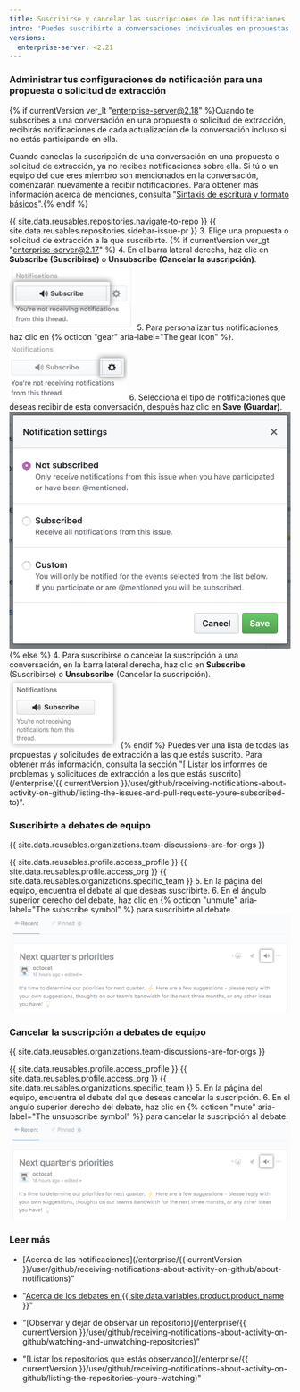```yaml
---
title: Suscribirse y cancelar las suscripciones de las notificaciones
intro: 'Puedes suscribirte a conversaciones individuales en propuestas, solicitudes de extracción y debates de equipo, incluso si no estás observando el repositorio o un miembro del equipo donde se está dando el debate. Si ya no estás interesado en una conversación, puedes cancelar la suscripción o personalizar los tipos de notificaciones que recibes.'
versions:
  enterprise-server: <2.21
---
```


### Administrar tus configuraciones de notificación para una propuesta o solicitud de extracción

{% if currentVersion ver_lt "enterprise-server@2.18" %}Cuando te subscribes a una conversación en una propuesta o solicitud de extracción, recibirás notificaciones de cada actualización de la conversación incluso si no estás participando en ella.

Cuando cancelas la suscripción de una conversación en una propuesta o solicitud de extracción, ya no recibes notificaciones sobre ella. Si tú o un equipo del que eres miembro son mencionados en la conversación, comenzarán nuevamente a recibir notificaciones. Para obtener más información acerca de menciones, consulta "[Sintaxis de escritura y formato básicos](/articles/basic-writing-and-formatting-syntax/#mentioning-people-and-teams)".{% endif %}

{{ site.data.reusables.repositories.navigate-to-repo }}
{{ site.data.reusables.repositories.sidebar-issue-pr }}
3. Elige una propuesta o solicitud de extracción a la que suscribirte.
{% if currentVersion ver_gt "enterprise-server@2.17" %}
4. En el barra lateral derecha, haz clic en **Subscribe (Suscribirse)** o **Unsubscribe (Cancelar la suscripción)**. ![Botón para suscribirte a una conversación](/assets/images/help/notifications/subscribe_button_with_gear.png)
5. Para personalizar tus notificaciones, haz clic en {% octicon "gear" aria-label="The gear icon" %}. ![Botón de ajustes al lado de Suscribirse a una conversación](/assets/images/help/notifications/subscribe_button_with_gear_chosen.png)
6. Selecciona el tipo de notificaciones que deseas recibir de esta conversación, después haz clic en **Save (Guardar)**. ![Lista de opciones para suscribirse a una conversación](/assets/images/help/notifications/subscribe_options.png)
{% else %}
4. Para suscribirse o cancelar la suscripción a una conversación, en la barra lateral derecha, haz clic en **Subscribe** (Suscribirse) o **Unsubscribe** (Cancelar la suscripción). ![Botón para suscribirte a una conversación](/assets/images/help/notifications/subscribe_button.png)
{% endif %}
Puedes ver una lista de todas las propuestas y solicitudes de extracción a las que estás suscrito. Para obtener más información, consulta la sección "[ Listar los informes de problemas y solicitudes de extracción a los que estás suscrito](/enterprise/{{ currentVersion }}/user/github/receiving-notifications-about-activity-on-github/listing-the-issues-and-pull-requests-youre-subscribed-to)".

### Suscribirte a debates de equipo

{{ site.data.reusables.organizations.team-discussions-are-for-orgs }}

{{ site.data.reusables.profile.access_profile }}
{{ site.data.reusables.profile.access_org }}
{{ site.data.reusables.organizations.specific_team }}
5. En la página del equipo, encuentra el debate al que deseas suscribirte.
6. En el ángulo superior derecho del debate, haz clic en {% octicon "unmute" aria-label="The subscribe symbol" %} para suscribirte al debate. ![Botón para suscribirse a un debate de equipo](/assets/images/help/notifications/team-discussion-subscribe-button.png)

### Cancelar la suscripción a debates de equipo

{{ site.data.reusables.organizations.team-discussions-are-for-orgs }}

{{ site.data.reusables.profile.access_profile }}
{{ site.data.reusables.profile.access_org }}
{{ site.data.reusables.organizations.specific_team }}
5. En la página del equipo, encuentra el debate del que deseas cancelar la suscripción.
6. En el ángulo superior derecho del debate, haz clic en {% octicon "mute" aria-label="The unsubscribe symbol" %} para cancelar la suscripción al debate. ![Botón para suscribirse a un debate de equipo](/assets/images/help/notifications/team-discussion-unsubscribe-button.png)

### Leer más

- [Acerca de las notificaciones](/enterprise/{{ currentVersion }}/user/github/receiving-notifications-about-activity-on-github/about-notifications)"
- "[Acerca de los debates en {{ site.data.variables.product.product_name }}](/articles/about-conversations-on-github)"
- "[Observar y dejar de observar un repositorio](/enterprise/{{ currentVersion }}/user/github/receiving-notifications-about-activity-on-github/watching-and-unwatching-repositories)"

- "[Listar los repositorios que estás observando](/enterprise/{{ currentVersion }}/user/github/receiving-notifications-about-activity-on-github/listing-the-repositories-youre-watching)"
